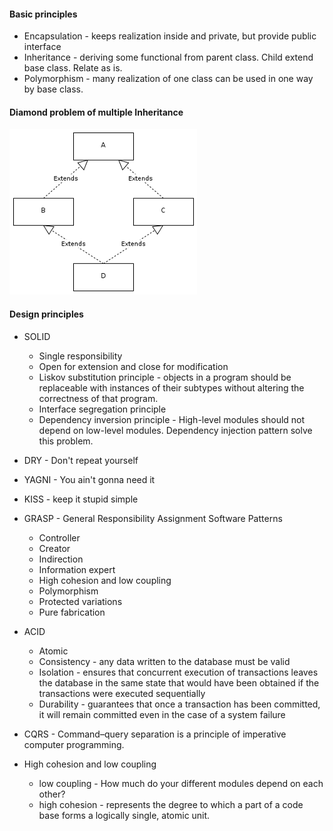 #### Basic principles
- Encapsulation - keeps realization inside and private, but provide public interface
- Inheritance - deriving some functional from parent class. Child extend base class. Relate as is.
- Polymorphism - many realization of one class can be used in one way by base class.

#### Diamond problem of multiple Inheritance
![](/images/diamond.png)

#### Design principles
- SOLID
	- Single responsibility
	- Open for extension and close for modification
	- Liskov substitution principle - objects in a program should be replaceable with instances of their subtypes without altering the correctness of that program.
	- Interface segregation principle
	- Dependency inversion principle - High-level modules should not depend on low-level modules. Dependency injection pattern solve this problem.

- DRY - Don't repeat yourself
- YAGNI - You ain't gonna need it
- KISS - keep it stupid simple
- GRASP - General Responsibility Assignment Software Patterns
	- Controller
	- Creator
	- Indirection
	- Information expert
	- High cohesion and low coupling
	- Polymorphism
	- Protected variations
	- Pure fabrication

- ACID
	- Atomic
	- Consistency - any data written to the database must be valid
	- Isolation - ensures that concurrent execution of transactions leaves the database in the same state that would have been obtained if the transactions were executed sequentially
	- Durability - guarantees that once a transaction has been committed, it will remain committed even in the case of a system failure
- CQRS - Command–query separation is a principle of imperative computer programming.

- High cohesion and low coupling
  - low coupling - How much do your different modules depend on each other?
  - high cohesion - represents the degree to which a part of a code base forms a logically single, atomic unit.
